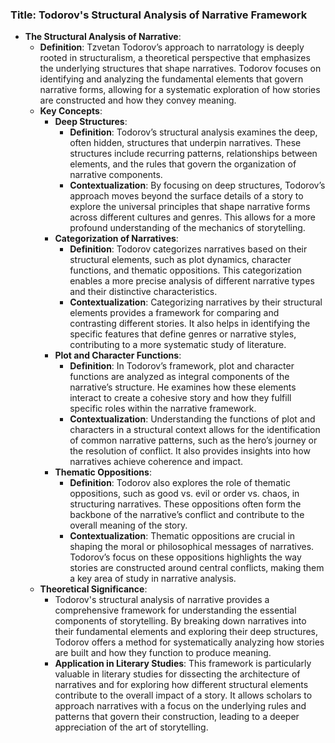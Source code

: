 ### Title: **Todorov's Structural Analysis of Narrative Framework**

- **The Structural Analysis of Narrative**:
  - **Definition**: Tzvetan Todorov’s approach to narratology is deeply rooted in structuralism, a theoretical perspective that emphasizes the underlying structures that shape narratives. Todorov focuses on identifying and analyzing the fundamental elements that govern narrative forms, allowing for a systematic exploration of how stories are constructed and how they convey meaning.
  - **Key Concepts**:
    - **Deep Structures**:
      - **Definition**: Todorov’s structural analysis examines the deep, often hidden, structures that underpin narratives. These structures include recurring patterns, relationships between elements, and the rules that govern the organization of narrative components.
      - **Contextualization**: By focusing on deep structures, Todorov’s approach moves beyond the surface details of a story to explore the universal principles that shape narrative forms across different cultures and genres. This allows for a more profound understanding of the mechanics of storytelling.
    - **Categorization of Narratives**:
      - **Definition**: Todorov categorizes narratives based on their structural elements, such as plot dynamics, character functions, and thematic oppositions. This categorization enables a more precise analysis of different narrative types and their distinctive characteristics.
      - **Contextualization**: Categorizing narratives by their structural elements provides a framework for comparing and contrasting different stories. It also helps in identifying the specific features that define genres or narrative styles, contributing to a more systematic study of literature.
    - **Plot and Character Functions**:
      - **Definition**: In Todorov’s framework, plot and character functions are analyzed as integral components of the narrative’s structure. He examines how these elements interact to create a cohesive story and how they fulfill specific roles within the narrative framework.
      - **Contextualization**: Understanding the functions of plot and characters in a structural context allows for the identification of common narrative patterns, such as the hero’s journey or the resolution of conflict. It also provides insights into how narratives achieve coherence and impact.
    - **Thematic Oppositions**:
      - **Definition**: Todorov also explores the role of thematic oppositions, such as good vs. evil or order vs. chaos, in structuring narratives. These oppositions often form the backbone of the narrative’s conflict and contribute to the overall meaning of the story.
      - **Contextualization**: Thematic oppositions are crucial in shaping the moral or philosophical messages of narratives. Todorov’s focus on these oppositions highlights the way stories are constructed around central conflicts, making them a key area of study in narrative analysis.
  - **Theoretical Significance**:
    - Todorov's structural analysis of narrative provides a comprehensive framework for understanding the essential components of storytelling. By breaking down narratives into their fundamental elements and exploring their deep structures, Todorov offers a method for systematically analyzing how stories are built and how they function to produce meaning.
    - **Application in Literary Studies**: This framework is particularly valuable in literary studies for dissecting the architecture of narratives and for exploring how different structural elements contribute to the overall impact of a story. It allows scholars to approach narratives with a focus on the underlying rules and patterns that govern their construction, leading to a deeper appreciation of the art of storytelling.